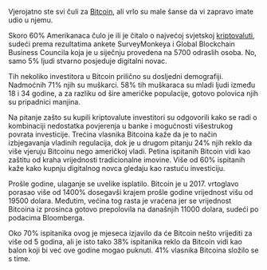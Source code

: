 Vjerojatno ste svi čuli za [Bitcoin][btc], ali vrlo su male šanse da vi zapravo imate udio u njemu.

Skoro 60% Amerikanaca čulo je ili je čitalo o najvećoj svjetskoj [kriptovaluti][cc], sudeći prema rezultatima ankete SurveyMonkeya i Global Blockchain Business Councila koja je u siječnju provedena na 5700 odraslih osoba. No, samo 5% ljudi stvarno posjeduje digitalni novac.

Tih nekoliko investitora u Bitcoin prilično su dosljedni demografiji. Nadmoćnih 71% njih su muškarci. 58% tih muškaraca su mladi ljudi između 18 i 34 godine, a za razliku od šire američke populacije, gotovo polovica njih su pripadnici manjina.

Na pitanje zašto su kupili kriptovalute investitori su odgovorili kako se radi o kombinaciji nedostatka povjerenja u banke i mogućnosti višestrukog povrata investicije. Trećina vlasnika Bitcoina kaže da je to način izbjegavanja vladinih regulacija, dok je u drugom pitanju 24% njih reklo da više vjeruju Bitcoinu nego američkoj vladi. Petina ispitanih Bitcoin vidi kao zaštitu od kraha vrijednosti tradicionalne imovine. Više od 60% ispitanih kaže kako kupnju digitalnog novca gledaju kao rastuću investiciju.

Prošle godine, ulaganje se uvelike isplatilo. Bitcoin je u 2017. vrtoglavo porasao više od 1400% dosegavši krajem prošle godine vrijednost višu od 19500 dolara. Međutim, većina tog rasta je vraćena jer se vrijednost Bitcoina iz prosinca gotovo prepolovila na današnjih 11000 dolara, sudeći po podacima Bloomberga.

Oko 70% ispitanika ovog je mjeseca izjavilo da će Bitcoin nešto vrijediti za više od 5 godina, ali je isto tako 38% ispitanika reklo da Bitcoin vidi kao balon koji bi već ove godine mogao puknuti. 41% vlasnika Bitcoina složilo se s time.

[btc]: https://bitfalls.com/hr/2017/09/01/send-receive-bitcoin/
[cc]: https://bitfalls.com/hr/2017/08/20/cryptocurrency/
